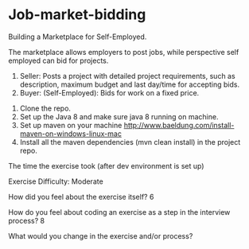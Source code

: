 # Job-market-bidding
Building a Marketplace for Self-Employed. 

The marketplace allows employers to post jobs,  while perspective self employed can bid for projects. 

1. Seller: Posts a project with detailed project requirements, such as description, maximum budget and last day/time for accepting bids.
2. Buyer: (Self-Employed): Bids for work on a fixed price.

1) Clone the repo.
2) Set up the Java 8 and make sure java 8 running on machine.
3) Set up maven on your machine http://www.baeldung.com/install-maven-on-windows-linux-mac
4) Install all the maven dependencies (mvn clean install) in the project repo.


The time the exercise took (after dev environment is set up)

Exercise Difficulty: Moderate

How did you feel about the exercise itself? 6

How do you feel about coding an exercise as a step in the interview process?  8

What would you change in the exercise and/or process?
